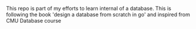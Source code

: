 This repo is part of my efforts to learn internal of a database. This is following the book 'design a database from scratch in go' and inspired from CMU Database course
